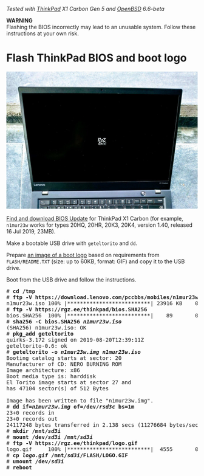 _Tested with [ThinkPad](/thinkpad/) X1 Carbon Gen 5 and [OpenBSD](/openbsd/) 6.6-beta_

**WARNING**<br>
Flashing the BIOS incorrectly may lead to an unusable system. Follow these instructions at your own risk.

# Flash ThinkPad BIOS and boot logo

![boot logo](logo.jpg)

[Find and download BIOS Update](https://pcsupport.lenovo.com/us/en) for ThinkPad X1 Carbon (for example, `n1mur23w` works for types 20HQ, 20HR, 20K3,
20K4, version 1.40, released 16 Jul 2019, 23MB).

Make a bootable USB drive with `geteltorito` and `dd`.

Prepare [an image of a boot logo](logo.gif) based on requirements from
`FLASH/README.TXT` (size: up to 60KB, format: GIF) and copy it to the
USB drive.

Boot from the USB drive and follow the instructions.

<pre>
# <b>cd /tmp</b>
# <b>ftp -V https://download.lenovo.com/pccbbs/mobiles/n1mur23w.iso</b>
n1mur23w.iso 100% |**************************| 23916 KB    00:09
# <b>ftp -V https://rgz.ee/thinkpad/bios.SHA256</b>
bios.SHA256  100% |**************************|    89       00:00
# <b>sha256 -C bios.SHA256 <em>n1mur23w.iso</em></b>
(SHA256) n1mur23w.iso: OK
# <b>pkg_add geteltorito</b>
quirks-3.172 signed on 2019-08-20T12:39:11Z
geteltorito-0.6: ok
# <b>geteltorito -o <em>n1mur23w.img</em> <em>n1mur23w.iso</em></b>
Booting catalog starts at sector: 20
Manufacturer of CD: NERO BURNING ROM
Image architecture: x86
Boot media type is: harddisk
El Torito image starts at sector 27 and
has 47104 sector(s) of 512 Bytes

Image has been written to file "n1mur23w.img".
# <b>dd if=<em>n1mur23w.img</em> of=/dev/<em>rsd3c</em> bs=1m</b>
23+0 records in
23+0 records out
24117248 bytes transferred in 2.138 secs (11276684 bytes/sec)
# <b>mkdir /mnt/<em>sd3i</em></b>
# <b>mount /dev/<em>sd3i</em> /mnt/<em>sd3i</em></b>
# <b>ftp -V https://rgz.ee/thinkpad/logo.gif</b>
logo.gif     100% |**************************|  4555       00:00
# <b>cp <em>logo.gif</em> /mnt/<em>sd3i</em>/FLASH/LOGO.GIF</b>
# <b>umount /dev/<em>sd3i</em></b>
# <b>reboot</b>
</pre>
